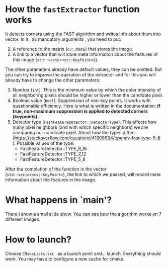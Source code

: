 # How the `fastExtractor` function works
It detects corners using the FAST algorithm and writes info about them into vector.
In it , as mandatory arguments , you need to put:

1. A reference to the matrix (`cv::Mat&`) that stores the image.
2. A link to a vector that will store meta information about the features of this image (`std::vector<cv::KeyPoint>&`).

The other parameters already have default values, they can be omitted. But you can try to improve the operation of the extractor and for this you will already have to change the other parameters:

3. Number (`int`). This is the minimum value by which the color intensity of all neighboring pixels should be higher or lower than the candidate pixel.
4. Boolean value (`bool`). Suppression of non-key points. It works with questionable efficiency. Here is what is written in the documentation: <b>if true, non-maximum suppression is applied to detected corners
(keypoints).</b>
5. Detector type (`FastFeatureDetector::DetectorType`). This affects how many pixel neighbors (and with which specific neighbors) we are comparing our candidate pixel. About how the types differ: (https://stackoverflow.com/questions/41809634/opencv-fast-type-5-8 ). Possible values of the type:
   - FastFeatureDetector::TYPE_9_16 
   - FastFeatureDetector::TYPE_7_12
   - FastFeatureDetector::TYPE_5_8

After the completion of the function in the vector (`std::vector<cv::KeyPoint>`), the link to which we passed, will record meta information about the features in the image.


# What happens in `main'?
There I show a small slide show. You can see how the algorithm works on 7 different images.


# How to launch?
Choose `CMakeLists.txt ` as a launch point and... launch. Everything should work. You may have to configure a new cache for cmake.